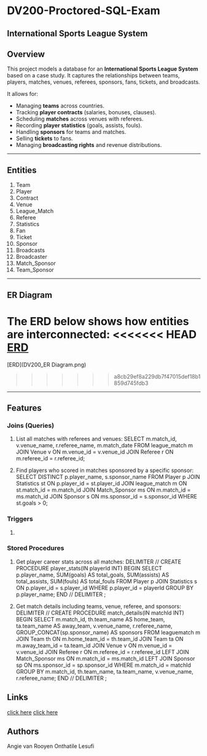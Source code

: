 # DV200-Proctored-SQL-Exam

## International Sports League System

## Overview
This project models a database for an  **International Sports League System** based on a case study.
It captures the relationships between teams, players, matches, venues, referees, sponsors, fans, tickets, and broadcasts.

It allows for:
- Managing **teams** across countries.
- Tracking **player contracts** (salaries, bonuses, clauses).
- Scheduling **matches** across venues with referees.
- Recording **player statistics** (goals, assists, fouls).
- Handling **sponsors** for teams and matches.
- Selling **tickets** to fans.
- Managing **broadcasting rights** and revenue distributions.

---

## Entities
1. Team
2. Player
3. Contract
4. Venue
5. League_Match
6. Referee
7. Statistics
8. Fan
9. Ticket
10. Sponsor
11. Broadcasts
12. Broadcaster
13. Match_Sponsor
14. Team_Sponsor

---

## ER Diagram
The ERD below shows how entities are interconnected:
<<<<<<< HEAD
[ERD](https://drive.google.com/drive/u/0/folders/1IvZvCWx8wwMnLVyj8HidKkg9kWjV80C-)
=======
[ERD](DV200_ER Diagram.png)
>>>>>>> a8cb29ef8a229db7f47015def18b1859d745fdb3

---

## Features

### Joins (Queries)
1. List all matches with referees and venues:
SELECT m.match_id, v.venue_name, r.referee_name, m.match_date
FROM league_match m
JOIN Venue v ON m.venue_id = v.venue_id
JOIN Referee r ON m.referee_id = r.referee_id;

2. Find players who scored in matches sponsored by a specific sponsor:
SELECT DISTINCT p.player_name, s.sponsor_name
FROM Player p
JOIN Statistics st ON p.player_id = st.player_id
JOIN league_match m ON st.match_id = m.match_id
JOIN Match_Sponsor ms ON m.match_id = ms.match_id
JOIN Sponsor s ON ms.sponsor_id = s.sponsor_id
WHERE st.goals > 0;

### Triggers
1. 

### Stored Procedures
1. Get player career stats across all matches:
DELIMITER //
CREATE PROCEDURE player_stats(IN playerId INT)
BEGIN
SELECT p.player_name,
SUM(goals) AS total_goals,
SUM(assists) AS total_assists,
SUM(fouls) AS total_fouls
FROM Player p
JOIN Statistics s ON p.player_id = s.player_id
WHERE p.player_id = playerId
GROUP BY p.player_name;
END //
DELIMITER ;

2. Get match details including teams, venue, referee, and sponsors:
DELIMITER //
CREATE PROCEDURE match_details(IN matchId INT)
BEGIN
SELECT m.match_id,
th.team_name AS home_team,
ta.team_name AS away_team,
v.venue_name,
r.referee_name,
GROUP_CONCAT(sp.sponsor_name) AS sponsors
FROM leaguematch m
JOIN Team th ON m.home_team_id = th.team_id
JOIN Team ta ON m.away_team_id = ta.team_id
JOIN Venue v ON m.venue_id = v.venue_id
JOIN Referee r ON m.referee_id = r.referee_id
LEFT JOIN Match_Sponsor ms ON m.match_id = ms.match_id
LEFT JOIN Sponsor sp ON ms.sponsor_id = sp.sponsor_id
WHERE m.match_id = matchId
GROUP BY m.match_id, th.team_name, ta.team_name, v.venue_name, r.referee_name;
END //
DELIMITER ;

## Links
[click here](www.google.com)
[click here](www.google.com)

## Authors
Angie van Rooyen
Onthatile Lesufi
